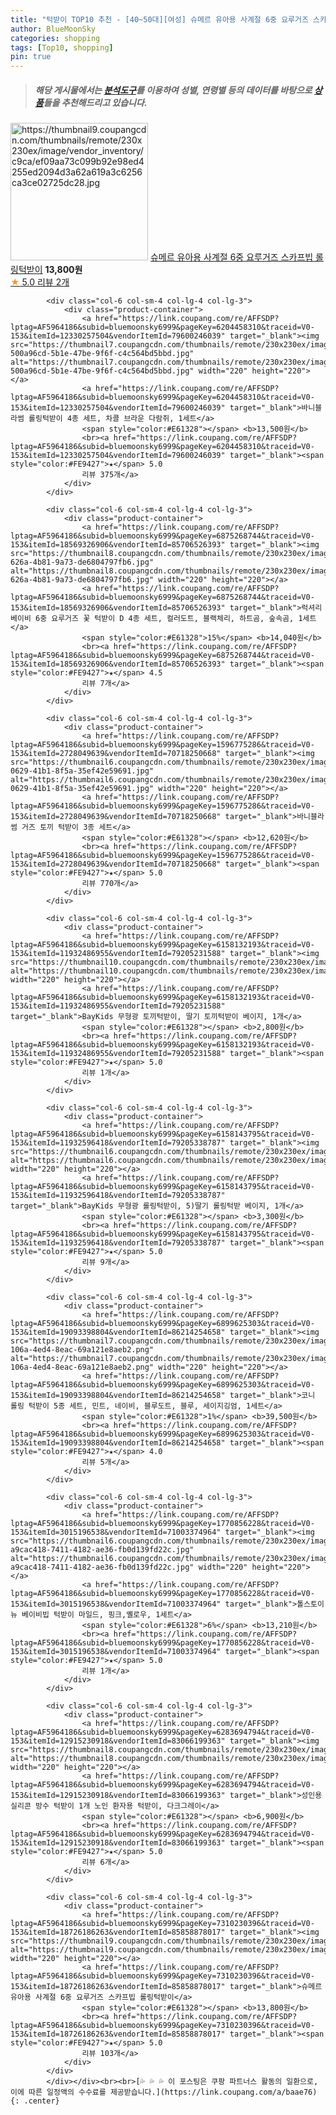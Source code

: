 ```yaml
---
title: "턱받이 TOP10 추천 - [40~50대][여성] 슈메르 유아용 사계절 6중 요루거즈 스카프빕 롤링턱받이"
author: BlueMoonSky
categories: shopping
tags: [Top10, shopping]
pin: true
---
```


> ##### 해당 게시물에서는 [**분석도구**](https://itemscout.io/)를 이용하여 **성별**, **연령별** 등의 데이터를 바탕으로 [**상품**](https://link.coupang.com/a/baae76)들을 추천해드리고 있습니다.
<div class="container"><div class="row">
            <div class="col-6 col-sm-4 col-lg-4 col-lg-3">
                <div class="product-container">
                    <a href="https://link.coupang.com/re/AFFSDP?lptag=AF5964186&subid=bluemoonsky6999&pageKey=7310230396&traceid=V0-153&itemId=18726186263&vendorItemId=85858878017" target="_blank"><img src="https://thumbnail9.coupangcdn.com/thumbnails/remote/230x230ex/image/vendor_inventory/c9ca/ef09aa73c099b92e98ed4255ed2094d3a62a619a3c6256ca3ce02725dc28.jpg" alt="https://thumbnail9.coupangcdn.com/thumbnails/remote/230x230ex/image/vendor_inventory/c9ca/ef09aa73c099b92e98ed4255ed2094d3a62a619a3c6256ca3ce02725dc28.jpg" width="220" height="220"></a>
                    <a href="https://link.coupang.com/re/AFFSDP?lptag=AF5964186&subid=bluemoonsky6999&pageKey=7310230396&traceid=V0-153&itemId=18726186263&vendorItemId=85858878017" target="_blank">슈메르 유아용 사계절 6중 요루거즈 스카프빕 롤링턱받이</a>
                    <span style="color:#E61328"></span> <b>13,800원</b>
                    <br><a href="https://link.coupang.com/re/AFFSDP?lptag=AF5964186&subid=bluemoonsky6999&pageKey=7310230396&traceid=V0-153&itemId=18726186263&vendorItemId=85858878017" target="_blank"><span style="color:#FE9427">★</span> 5.0
                    리뷰 2개</a>
                </div>
            </div>
            
            <div class="col-6 col-sm-4 col-lg-4 col-lg-3">
                <div class="product-container">
                    <a href="https://link.coupang.com/re/AFFSDP?lptag=AF5964186&subid=bluemoonsky6999&pageKey=6204458310&traceid=V0-153&itemId=12330257504&vendorItemId=79600246039" target="_blank"><img src="https://thumbnail7.coupangcdn.com/thumbnails/remote/230x230ex/image/retail/images/1861253782538589-500a96cd-5b1e-47be-9f6f-c4c564bd5bbd.jpg" alt="https://thumbnail7.coupangcdn.com/thumbnails/remote/230x230ex/image/retail/images/1861253782538589-500a96cd-5b1e-47be-9f6f-c4c564bd5bbd.jpg" width="220" height="220"></a>
                    <a href="https://link.coupang.com/re/AFFSDP?lptag=AF5964186&subid=bluemoonsky6999&pageKey=6204458310&traceid=V0-153&itemId=12330257504&vendorItemId=79600246039" target="_blank">바니블라썸 롤링턱받이 4종 세트, 차콜 브라운 다람쥐, 1세트</a>
                    <span style="color:#E61328"></span> <b>13,500원</b>
                    <br><a href="https://link.coupang.com/re/AFFSDP?lptag=AF5964186&subid=bluemoonsky6999&pageKey=6204458310&traceid=V0-153&itemId=12330257504&vendorItemId=79600246039" target="_blank"><span style="color:#FE9427">★</span> 5.0
                    리뷰 375개</a>
                </div>
            </div>
            
            <div class="col-6 col-sm-4 col-lg-4 col-lg-3">
                <div class="product-container">
                    <a href="https://link.coupang.com/re/AFFSDP?lptag=AF5964186&subid=bluemoonsky6999&pageKey=6875268744&traceid=V0-153&itemId=18569326906&vendorItemId=85706526393" target="_blank"><img src="https://thumbnail8.coupangcdn.com/thumbnails/remote/230x230ex/image/retail/images/2023/04/18/15/3/dba4e2f0-626a-4b81-9a73-de6804797fb6.jpg" alt="https://thumbnail8.coupangcdn.com/thumbnails/remote/230x230ex/image/retail/images/2023/04/18/15/3/dba4e2f0-626a-4b81-9a73-de6804797fb6.jpg" width="220" height="220"></a>
                    <a href="https://link.coupang.com/re/AFFSDP?lptag=AF5964186&subid=bluemoonsky6999&pageKey=6875268744&traceid=V0-153&itemId=18569326906&vendorItemId=85706526393" target="_blank">럭셔리베이비 6중 요루거즈 꽃 턱받이 D 4종 세트, 컬러도트, 블랙체리, 하트곰, 숲속곰, 1세트</a>
                    <span style="color:#E61328">15%</span> <b>14,040원</b>
                    <br><a href="https://link.coupang.com/re/AFFSDP?lptag=AF5964186&subid=bluemoonsky6999&pageKey=6875268744&traceid=V0-153&itemId=18569326906&vendorItemId=85706526393" target="_blank"><span style="color:#FE9427">★</span> 4.5
                    리뷰 7개</a>
                </div>
            </div>
            
            <div class="col-6 col-sm-4 col-lg-4 col-lg-3">
                <div class="product-container">
                    <a href="https://link.coupang.com/re/AFFSDP?lptag=AF5964186&subid=bluemoonsky6999&pageKey=1596775286&traceid=V0-153&itemId=2728049639&vendorItemId=70718250668" target="_blank"><img src="https://thumbnail6.coupangcdn.com/thumbnails/remote/230x230ex/image/retail/images/2020/05/15/19/7/6ec89726-0629-41b1-8f5a-35ef42e59691.jpg" alt="https://thumbnail6.coupangcdn.com/thumbnails/remote/230x230ex/image/retail/images/2020/05/15/19/7/6ec89726-0629-41b1-8f5a-35ef42e59691.jpg" width="220" height="220"></a>
                    <a href="https://link.coupang.com/re/AFFSDP?lptag=AF5964186&subid=bluemoonsky6999&pageKey=1596775286&traceid=V0-153&itemId=2728049639&vendorItemId=70718250668" target="_blank">바니블라썸 거즈 토끼 턱받이 3종 세트</a>
                    <span style="color:#E61328"></span> <b>12,620원</b>
                    <br><a href="https://link.coupang.com/re/AFFSDP?lptag=AF5964186&subid=bluemoonsky6999&pageKey=1596775286&traceid=V0-153&itemId=2728049639&vendorItemId=70718250668" target="_blank"><span style="color:#FE9427">★</span> 5.0
                    리뷰 770개</a>
                </div>
            </div>
            
            <div class="col-6 col-sm-4 col-lg-4 col-lg-3">
                <div class="product-container">
                    <a href="https://link.coupang.com/re/AFFSDP?lptag=AF5964186&subid=bluemoonsky6999&pageKey=6158132193&traceid=V0-153&itemId=11932486955&vendorItemId=79205231588" target="_blank"><img src="https://thumbnail10.coupangcdn.com/thumbnails/remote/230x230ex/image/vendor_inventory/303f/f4dc89c347500319abef98cf4be2a3f0a4a92f6ce74c6d68dbf7a36951fb.jpg" alt="https://thumbnail10.coupangcdn.com/thumbnails/remote/230x230ex/image/vendor_inventory/303f/f4dc89c347500319abef98cf4be2a3f0a4a92f6ce74c6d68dbf7a36951fb.jpg" width="220" height="220"></a>
                    <a href="https://link.coupang.com/re/AFFSDP?lptag=AF5964186&subid=bluemoonsky6999&pageKey=6158132193&traceid=V0-153&itemId=11932486955&vendorItemId=79205231588" target="_blank">BayKids 무형광 토끼턱받이, 딸기 토끼턱받이 베이지, 1개</a>
                    <span style="color:#E61328"></span> <b>2,800원</b>
                    <br><a href="https://link.coupang.com/re/AFFSDP?lptag=AF5964186&subid=bluemoonsky6999&pageKey=6158132193&traceid=V0-153&itemId=11932486955&vendorItemId=79205231588" target="_blank"><span style="color:#FE9427">★</span> 5.0
                    리뷰 1개</a>
                </div>
            </div>
            
            <div class="col-6 col-sm-4 col-lg-4 col-lg-3">
                <div class="product-container">
                    <a href="https://link.coupang.com/re/AFFSDP?lptag=AF5964186&subid=bluemoonsky6999&pageKey=6158143795&traceid=V0-153&itemId=11932596418&vendorItemId=79205338787" target="_blank"><img src="https://thumbnail6.coupangcdn.com/thumbnails/remote/230x230ex/image/vendor_inventory/61df/0add77c47bc65b783e3fd65b9430ef6542b243d225270e27ac4fb4cf0831.jpg" alt="https://thumbnail6.coupangcdn.com/thumbnails/remote/230x230ex/image/vendor_inventory/61df/0add77c47bc65b783e3fd65b9430ef6542b243d225270e27ac4fb4cf0831.jpg" width="220" height="220"></a>
                    <a href="https://link.coupang.com/re/AFFSDP?lptag=AF5964186&subid=bluemoonsky6999&pageKey=6158143795&traceid=V0-153&itemId=11932596418&vendorItemId=79205338787" target="_blank">BayKids 무형광 롤링턱받이, 5)딸기 롤링턱받 베이지, 1개</a>
                    <span style="color:#E61328"></span> <b>3,300원</b>
                    <br><a href="https://link.coupang.com/re/AFFSDP?lptag=AF5964186&subid=bluemoonsky6999&pageKey=6158143795&traceid=V0-153&itemId=11932596418&vendorItemId=79205338787" target="_blank"><span style="color:#FE9427">★</span> 5.0
                    리뷰 9개</a>
                </div>
            </div>
            
            <div class="col-6 col-sm-4 col-lg-4 col-lg-3">
                <div class="product-container">
                    <a href="https://link.coupang.com/re/AFFSDP?lptag=AF5964186&subid=bluemoonsky6999&pageKey=6899625303&traceid=V0-153&itemId=19093398804&vendorItemId=86214254658" target="_blank"><img src="https://thumbnail7.coupangcdn.com/thumbnails/remote/230x230ex/image/retail/images/2023/06/08/11/5/015de9d3-106a-4ed4-8eac-69a121e8aeb2.png" alt="https://thumbnail7.coupangcdn.com/thumbnails/remote/230x230ex/image/retail/images/2023/06/08/11/5/015de9d3-106a-4ed4-8eac-69a121e8aeb2.png" width="220" height="220"></a>
                    <a href="https://link.coupang.com/re/AFFSDP?lptag=AF5964186&subid=bluemoonsky6999&pageKey=6899625303&traceid=V0-153&itemId=19093398804&vendorItemId=86214254658" target="_blank">코니 롤링 턱받이 5종 세트, 민트, 네이비, 블루도트, 블루, 세이지깅엄, 1세트</a>
                    <span style="color:#E61328">1%</span> <b>39,500원</b>
                    <br><a href="https://link.coupang.com/re/AFFSDP?lptag=AF5964186&subid=bluemoonsky6999&pageKey=6899625303&traceid=V0-153&itemId=19093398804&vendorItemId=86214254658" target="_blank"><span style="color:#FE9427">★</span> 4.0
                    리뷰 5개</a>
                </div>
            </div>
            
            <div class="col-6 col-sm-4 col-lg-4 col-lg-3">
                <div class="product-container">
                    <a href="https://link.coupang.com/re/AFFSDP?lptag=AF5964186&subid=bluemoonsky6999&pageKey=1770856228&traceid=V0-153&itemId=3015196538&vendorItemId=71003374964" target="_blank"><img src="https://thumbnail6.coupangcdn.com/thumbnails/remote/230x230ex/image/retail/images/2352985070995681-a9cac418-7411-4182-ae36-fb0d139fd22c.jpg" alt="https://thumbnail6.coupangcdn.com/thumbnails/remote/230x230ex/image/retail/images/2352985070995681-a9cac418-7411-4182-ae36-fb0d139fd22c.jpg" width="220" height="220"></a>
                    <a href="https://link.coupang.com/re/AFFSDP?lptag=AF5964186&subid=bluemoonsky6999&pageKey=1770856228&traceid=V0-153&itemId=3015196538&vendorItemId=71003374964" target="_blank">톨스토이 뉴 베이비빕 턱받이 마일드, 핑크,옐로우, 1세트</a>
                    <span style="color:#E61328">6%</span> <b>13,210원</b>
                    <br><a href="https://link.coupang.com/re/AFFSDP?lptag=AF5964186&subid=bluemoonsky6999&pageKey=1770856228&traceid=V0-153&itemId=3015196538&vendorItemId=71003374964" target="_blank"><span style="color:#FE9427">★</span> 5.0
                    리뷰 1개</a>
                </div>
            </div>
            
            <div class="col-6 col-sm-4 col-lg-4 col-lg-3">
                <div class="product-container">
                    <a href="https://link.coupang.com/re/AFFSDP?lptag=AF5964186&subid=bluemoonsky6999&pageKey=6283694794&traceid=V0-153&itemId=12915230918&vendorItemId=83066199363" target="_blank"><img src="https://thumbnail8.coupangcdn.com/thumbnails/remote/230x230ex/image/vendor_inventory/c9b7/6075d18d692414b4cd3364096311bd9a1b1c4a3270df4fb3516484f4e3ed.jpg" alt="https://thumbnail8.coupangcdn.com/thumbnails/remote/230x230ex/image/vendor_inventory/c9b7/6075d18d692414b4cd3364096311bd9a1b1c4a3270df4fb3516484f4e3ed.jpg" width="220" height="220"></a>
                    <a href="https://link.coupang.com/re/AFFSDP?lptag=AF5964186&subid=bluemoonsky6999&pageKey=6283694794&traceid=V0-153&itemId=12915230918&vendorItemId=83066199363" target="_blank">성인용 실리콘 방수 턱받이 1개 노인 환자용 턱받이, 다크그레이</a>
                    <span style="color:#E61328"></span> <b>6,900원</b>
                    <br><a href="https://link.coupang.com/re/AFFSDP?lptag=AF5964186&subid=bluemoonsky6999&pageKey=6283694794&traceid=V0-153&itemId=12915230918&vendorItemId=83066199363" target="_blank"><span style="color:#FE9427">★</span> 5.0
                    리뷰 6개</a>
                </div>
            </div>
            
            <div class="col-6 col-sm-4 col-lg-4 col-lg-3">
                <div class="product-container">
                    <a href="https://link.coupang.com/re/AFFSDP?lptag=AF5964186&subid=bluemoonsky6999&pageKey=7310230396&traceid=V0-153&itemId=18726186263&vendorItemId=85858878017" target="_blank"><img src="https://thumbnail9.coupangcdn.com/thumbnails/remote/230x230ex/image/vendor_inventory/c9ca/ef09aa73c099b92e98ed4255ed2094d3a62a619a3c6256ca3ce02725dc28.jpg" alt="https://thumbnail9.coupangcdn.com/thumbnails/remote/230x230ex/image/vendor_inventory/c9ca/ef09aa73c099b92e98ed4255ed2094d3a62a619a3c6256ca3ce02725dc28.jpg" width="220" height="220"></a>
                    <a href="https://link.coupang.com/re/AFFSDP?lptag=AF5964186&subid=bluemoonsky6999&pageKey=7310230396&traceid=V0-153&itemId=18726186263&vendorItemId=85858878017" target="_blank">슈메르 유아용 사계절 6중 요루거즈 스카프빕 롤링턱받이</a>
                    <span style="color:#E61328"></span> <b>13,800원</b>
                    <br><a href="https://link.coupang.com/re/AFFSDP?lptag=AF5964186&subid=bluemoonsky6999&pageKey=7310230396&traceid=V0-153&itemId=18726186263&vendorItemId=85858878017" target="_blank"><span style="color:#FE9427">★</span> 5.0
                    리뷰 103개</a>
                </div>
            </div>
            </div></div><br><br>[💦 💦 💦 이 포스팅은 쿠팡 파트너스 활동의 일환으로, 이에 따른 일정액의 수수료를 제공받습니다.](https://link.coupang.com/a/baae76){: .center}